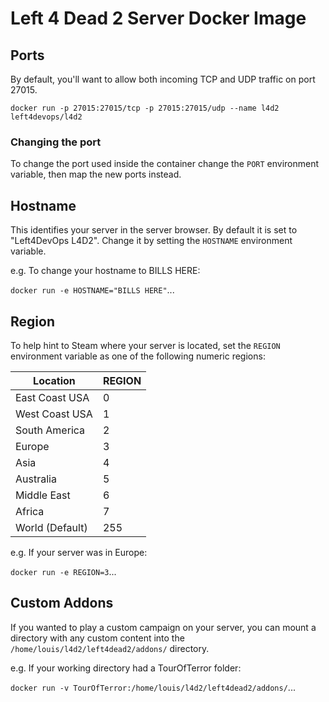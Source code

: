 # Left 4 Dead 2 Server Docker Image

## Ports
By default, you'll want to allow both incoming TCP and UDP traffic on port 27015. 

`docker run -p 27015:27015/tcp -p 27015:27015/udp --name l4d2 left4devops/l4d2`

### Changing the port
To change the port used inside the container change the `PORT` environment variable, then map the new ports instead.

## Hostname
This identifies your server in the server browser.  By default it is set to "Left4DevOps L4D2".  Change it by setting the `HOSTNAME` environment variable.

e.g. To change your hostname to BILLS HERE:

`docker run -e HOSTNAME="BILLS HERE"`...

## Region
To help hint to Steam where your server is located, set the `REGION` environment variable as one of the following numeric regions:

| Location        | REGION   |
| --------------- | -------- |
| East Coast USA  | 0        |
| West Coast USA  | 1        |
| South America   | 2        |
| Europe          | 3        |
| Asia            | 4        |
| Australia       | 5        |
| Middle East     | 6        |
| Africa          | 7        |
| World (Default) | 255      |

e.g. If your server was in Europe:

`docker run -e REGION=3`...

## Custom Addons
If you wanted to play a custom campaign on your server, you can mount a directory with any custom content into the `/home/louis/l4d2/left4dead2/addons/` directory.

e.g. If your working directory had a TourOfTerror folder:

`docker run -v TourOfTerror:/home/louis/l4d2/left4dead2/addons/`...